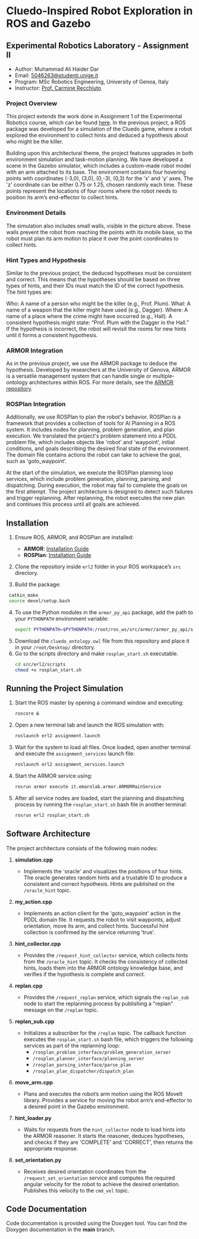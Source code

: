 # Cluedo-Inspired Robot Exploration in ROS and Gazebo

## Experimental Robotics Laboratory - Assignment II
- Author: Muhammad Ali Haider Dar
- Email: [5046263@studenti.unige.it](mailto:5046263@studenti.unige.it)
- Program: MSc Robotics Engineering, University of Genoa, Italy
- Instructor: [Prof. Carmine Recchiuto](https://rubrica.unige.it/personale/UkNDWV1r)


### Project Overview

This project extends the work done in Assignment 1 of the Experimental Robotics course, which can be found [here](https://github.com/alihaidersays/experimental-robotics-a1). In the previous project, a ROS package was developed for a simulation of the Cluedo game, where a robot explored the environment to collect hints and deduced a hypothesis about who might be the killer.

Building upon this architectural theme, the project features upgrades in both environment simulation and task-motion planning. We have developed a scene in the Gazebo simulator, which includes a custom-made robot model with an arm attached to its base. The environment contains four hovering points with coordinates (-3,0), (3,0), (0,-3), (0,3) for the 'x' and 'y' axes. The 'z' coordinate can be either 0.75 or 1.25, chosen randomly each time. These points represent the locations of four rooms where the robot needs to position its arm’s end-effector to collect hints.

### Environment Details

The simulation also includes small walls, visible in the picture above. These walls prevent the robot from reaching the points with its mobile base, so the robot must plan its arm motion to place it over the point coordinates to collect hints.

### Hint Types and Hypothesis

Similar to the previous project, the deduced hypotheses must be consistent and correct. This means that the hypotheses should be based on three types of hints, and their IDs must match the ID of the correct hypothesis. The hint types are:

Who: A name of a person who might be the killer (e.g., Prof. Plum).
What: A name of a weapon that the killer might have used (e.g., Dagger).
Where: A name of a place where the crime might have occurred (e.g., Hall).
A consistent hypothesis might state: “Prof. Plum with the Dagger in the Hall.” If the hypothesis is incorrect, the robot will revisit the rooms for new hints until it forms a consistent hypothesis.

### ARMOR Integration

As in the previous project, we use the ARMOR package to deduce the hypothesis. Developed by researchers at the University of Genova, ARMOR is a versatile management system that can handle single or multiple-ontology architectures within ROS. For more details, see the [ARMOR repository](https://github.com/EmaroLab/armor).

### ROSPlan Integration

Additionally, we use ROSPlan to plan the robot's behavior. ROSPlan is a framework that provides a collection of tools for AI Planning in a ROS system. It includes nodes for planning, problem generation, and plan execution. We translated the project's problem statement into a PDDL problem file, which includes objects like 'robot' and 'waypoint', initial conditions, and goals describing the desired final state of the environment. The domain file contains actions the robot can take to achieve the goal, such as 'goto_waypoint'.

At the start of the simulation, we execute the ROSPlan planning loop services, which include problem generation, planning, parsing, and dispatching. During execution, the robot may fail to complete the goals on the first attempt. The project architecture is designed to detect such failures and trigger replanning. After replanning, the robot executes the new plan and continues this process until all goals are achieved.

## Installation

1. Ensure ROS, ARMOR, and ROSPlan are installed:
   - **ARMOR**: [Installation Guide](https://github.com/EmaroLab/armor)
   - **ROSPlan**: [Installation Guide](https://github.com/KCL-Planning/ROSPlan)

2. Clone the repository inside `erl2` folder in your ROS workspace’s `src` directory.

3. Build the package:
  ```bash
   catkin_make
   source devel/setup.bash
  ```
4. To use the Python modules in the `armor_py_api` package, add the path to your `PYTHONPATH` environment variable:
    ```bash
    export PYTHONPATH=$PYTHONPATH:/root/ros_ws/src/armor/armor_py_api/scripts/armor_api/
    ```
5. Download the `cluedo_ontology.owl` file from this repository and place it in your `/root/Desktop/` directory.
6. Go to the scripts directory and make `rosplan_start.sh` executable.
    ```bash
    cd src/erl2/scripts
    chmod +x rosplan_start.sh
    ```

## Running the Project Simulation

1. Start the ROS master by opening a command window and executing:
    ```bash
    roscore &
    ```
2. Open a new terminal tab and launch the ROS simulation with:
    ```bash
    roslaunch erl2 assignment.launch
    ```
3. Wait for the system to load all files. Once loaded, open another terminal and execute the `assignment_services` launch file:
    ```bash
    roslaunch erl2 assignment_services.launch
    ```
4. Start the ARMOR service using:
    ```bash
    rosrun armor execute it.emarolab.armor.ARMORMainService
    ```
5. After all service nodes are loaded, start the planning and dispatching process by running the `rosplan_start.sh` bash file in another terminal:
    ```bash
    rosrun erl2 rosplan_start.sh
    ```

## Software Architecture

The project architecture consists of the following main nodes:

1. **simulation.cpp**
   - Implements the 'oracle' and visualizes the positions of four hints. The oracle generates random hints and a trustable ID to produce a consistent and correct hypothesis. Hints are published on the `/oracle_hint` topic.

2. **my_action.cpp**
   - Implements an action client for the 'goto_waypoint' action in the PDDL domain file. It requests the robot to visit waypoints, adjust orientation, move its arm, and collect hints. Successful hint collection is confirmed by the service returning 'true'.

3. **hint_collector.cpp**
   - Provides the `/request_hint_collector` service, which collects hints from the `/oracle_hint` topic. It checks the consistency of collected hints, loads them into the ARMOR ontology knowledge base, and verifies if the hypothesis is complete and correct.

4. **replan.cpp**
   - Provides the `/request_replan` service, which signals the `replan_sub` node to start the replanning process by publishing a "replan" message on the `/replan` topic.

5. **replan_sub.cpp**
   - Initializes a subscriber for the `/replan` topic. The callback function executes the `rosplan_start.sh` bash file, which triggers the following services as part of the replanning loop:
     - `/rosplan_problem_interface/problem_generation_server`
     - `/rosplan_planner_interface/planning_server`
     - `/rosplan_parsing_interface/parse_plan`
     - `/rosplan_plan_dispatcher/dispatch_plan`

6. **move_arm.cpp**
   - Plans and executes the robot’s arm motion using the ROS MoveIt library. Provides a service for moving the robot arm’s end-effector to a desired point in the Gazebo environment.

7. **hint_loader.py**
   - Waits for requests from the `hint_collector` node to load hints into the ARMOR reasoner. It starts the reasoner, deduces hypotheses, and checks if they are 'COMPLETE' and 'CORRECT', then returns the appropriate response.

8. **set_orientation.py**
   - Receives desired orientation coordinates from the `/request_set_orientation` service and computes the required angular velocity for the robot to achieve the desired orientation. Publishes this velocity to the `cmd_vel` topic.

## Code Documentation

Code documentation is provided using the Doxygen tool. You can find the Doxygen documentation in the **main** branch.
